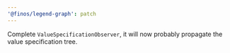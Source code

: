 ```yaml
---
'@finos/legend-graph': patch
---
```


Complete `ValueSpecificationObserver`, it will now probably propagate the value specification tree.
